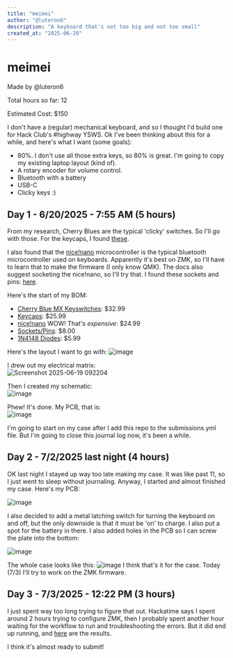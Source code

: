 ```yaml
---
title: "meimei"
author: "@luteron6"
description: "A keyboard that's not too big and not too small"
created_at: "2025-06-20"
---
```

# meimei
Made by @luteron6

Total hours so far: 12

Estimated Cost: $150

I don't have a (regular) mechanical keyboard, and so I thought I'd build one for Hack Club's #highway YSWS.
Ok I've been thinking about this for a while, and here's what I want (some goals):
* 80%. I don't use all those extra keys, so 80% is great. I'm going to copy my existing laptop layout (kind of).
* A rotary encoder for volume control.
* Bluetooth with a battery
* USB-C
* Clicky keys :)

## Day 1 - 6/20/2025 - 7:55 AM (5 hours)
From my research, Cherry Blues are the typical 'clicky' switches. So I'll go with those. For the keycaps, I found [these](https://www.amazon.com/Japanese-Keycaps-Sublimation-Mechanical-Keyboard/dp/B08Y6S1N3X/).

I also found that the [nice!nano](https://nicekeyboards.com/nice-nano/) microcontroller is the typical bluetooth microcontroller used on keyboards. Apparently it's best on ZMK, so I'll have to learn that to make the firmware (I only know QMK). The docs also suggest socketing the nice!nano, so I'll try that. I found these sockets and pins: [here](https://ringerkeys.com/products/peel-a-way-sockets?variant=40212560576594).

Here's the start of my BOM:
* [Cherry Blue MX Keyswitches](https://www.amazon.com/Switches-Mechanical-Keyboard-Pre-Lubed-Pin-Enhanced/dp/B0CJ8SGL6B/): $32.99
* [Keycaps](https://www.amazon.com/Japanese-Keycaps-Sublimation-Mechanical-Keyboard/dp/B08Y6S1N3X/): $25.99
* [nice!nano](24.99) WOW! That's *expensive*: $24.99
* [Sockets/Pins](https://ringerkeys.com/products/peel-a-way-sockets?variant=40212560609362): $8.00
* [1N4148 Diodes](https://www.amazon.com/BOJACK-Switching-IN4148-Electronic-Silicon/dp/B07Q4F3Y5W/): $5.99

Here's the layout I want to go with:
![image](https://github.com/user-attachments/assets/0a6f3b77-ff0d-4b10-85b8-d3b4e23b0744)

I drew out my electrical matrix:<br>![Screenshot 2025-06-19 092204](https://github.com/user-attachments/assets/ee18e4a0-76f7-416f-8854-a1c9a4934743)

Then I created my schematic:<br> ![image](https://github.com/user-attachments/assets/4fb5aa7d-1b3c-4acd-a197-c92882329fbd)

Phew! It's done. My PCB, that is: <br> ![image](https://github.com/user-attachments/assets/bf424c90-40c9-4166-a9b3-6732c40d1c17)

I'm going to start on my case after I add this repo to the submissions.yml file. But I'm going to close this journal log now, it's been a while.


## Day 2 - 7/2/2025 last night (4 hours)
OK last night I stayed up way too late making my case. It was like past 11, so I just went to sleep without journaling. Anyway, I started and almost finished my case. Here's my PCB:

![image](https://github.com/user-attachments/assets/958eedb6-cede-423a-aad6-0bf660635a89)

I also decided to add a metal latching switch for turning the keyboard on and off, but the only downside is that it must be 'on' to charge. I also put a spot for the battery in there. I also added holes in the PCB so I can screw the plate into the bottom:

![image](https://github.com/user-attachments/assets/011a3a4f-1ded-4d32-a910-9bcb510503c3)

The whole case looks like this:
![image](https://github.com/user-attachments/assets/19bc7aa0-516d-4ce5-9ca0-17643d644717)
I think that's it for the case. Today (7/3) I'll try to work on the ZMK firmware.

## Day 3 - 7/3/2025 - 12:22 PM (3 hours)
I just spent way too long trying to figure that out. Hackatime says I spent around 2 hours trying to configure ZMK, then I probably spent another hour waiting for the workflow to run and troubleshooting the errors. But it did end up running, and [here](https://github.com/luteron6/zmk-config-meimei/actions/runs/16058502554e) are the results.

I think it's almost ready to submit!
